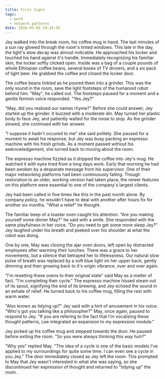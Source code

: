 ```yaml
---
title: First Signs
tags:
  - word
  - network patterns
date: 2016-05-02 19:25:52
---
```


Jey walked into the break room, his coffee mug in hand. The last minutes of a sun ray glowed through the room's tinted windows. This late in the day, the light's slow decay was almost noticable. He approached his locker and touched his hand against it's handle. Immediately recognizing his familiar skin, the locker softly clicked open. Inside was a bag of a couple pounds of whole Ethiopian coffee beans, several boxes of TV dinners, and a six pack of light beer. He grabbed the coffee and closed the locker door.

The coffee beans tinkled as he poured them into a grinder. This was the only sound in the room, save the light footsteps of the humanoid robot behind him. "May", he called out. The footsteps paused for a moment and a gentle feminin voice responded. "Yes Jey?"

"May, did you realized our names rhyme?" Before she could answer, Jey started up the grinder. It buzzed with a moderate din. May turned her plastic body to face Jey, and patiently waited for the noise to stop. As the grinder slowed, she continued with her answer.

"I suppose it hadn't occured to me" she said politely. She paused for a moment to await his response, but Jey was busy packing an espresso machine with his fresh grinds. As a moment passed without his awknowledgement, she turned back to moving about the room.

The espresso machine fizzled as it dripped the coffee into Jey's mug. He watched it with eyes tired from a long days work. Early that morning he had been awoken by a desparate message from his supervisor. One of their major networking platforms had been continuously failing. Though restoration to an older, working version had taken place, the newer features on this platform were essential to one of the company's largest clients.

Jey had been called in five times like this in the past month alone. By company policy, he wouldn't have to deal with another after hours fix for another six months. "What a relief" he thought.

The familiar beep of a toaster oven caught his attention. "Are you making yourself some dinner May?" he said with a smile. She responded with the same playfulness in her voice. "Do you need to get some more sleep Jey?" Jey laughed under his breath and peeked over his shoulder at what the robot was doing.

One by one, May was closing the ajar oven doors, left open by distracted employees after warming their lunches. There was a grace to her movements, but a silence that betrayed her to lifelessness. Our natural slow pulse of breath was replaced by a soft blue light on her upper back, gently dimming and then growing back to it's origin vibrance, over and over again.

"I'm resetting these ovens to their original state" said May as a matter of fact. "I'm completing their cycle." The espresso machine hissed steam out of its spout, signifying the end of its brewing, and Jey echoed the sound in an exhale of relief. He turned back to his coffee mug, filling the rest with warm water.

"Also known as tidying up?" Jey said with a hint of amusement in his voice. "Who's got you talking like a philosopher?" May, once again, paused to respond to Jey. "If you are refering to the fact that I'm vocalizing these thought patterns, Lee integrated an expansion to my expression module."

Jey picked up his coffee mug and stepped towards the door. He paused before exiting the room. "So you were always thinking this way huh?"

"Why yes" replied May. "The idea of a cycle is one of the basic models I've applied to my surroundings for quite some time. I can even see a cycle in you Jey." The door immediately closed as Jey left the room. This prompted to May that Jey wasn't interested in what she was saying, so she discontinued her expression of thought and returned to "tidying up" the room.